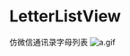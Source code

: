 # LetterListView
仿微信通讯录字母列表
![a.gif](https://upload-images.jianshu.io/upload_images/2729934-1f56a9f59609d7a9.gif?imageMogr2/auto-orient/strip)
